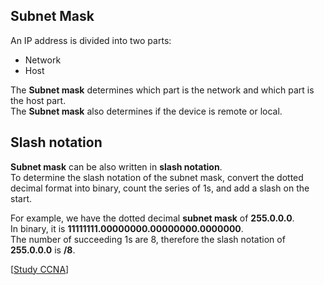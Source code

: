 ## Subnet Mask

An IP address is divided into two parts:

- Network
- Host

The **Subnet mask** determines which part is the network and which part is the host part.<br>
The **Subnet mask** also determines if the device is remote or local.

## Slash notation

**Subnet mask** can be also written in **slash notation**.<br>
To determine the slash notation of the subnet mask, convert the dotted decimal format into binary, count the series of 1s, and add a slash on the start.

For example, we have the dotted decimal **subnet mask** of **255.0.0.0**.<br>
In binary, it is **11111111.00000000.00000000.0000000**.<br>
The number of succeeding 1s are 8, therefore the slash notation of **255.0.0.0** is **/8**.

[[Study CCNA](https://study-ccna.com/subnet-mask/)]
